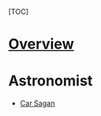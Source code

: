 [TOC]

# [Overview](https://en.wikipedia.org/wiki/Astronomy)

# Astronomist
- [Car Sagan](https://www.reddit.com/r/todayilearned/comments/3s0eej/til_carl_sagan_thought_he_was_able_to_explain/)
